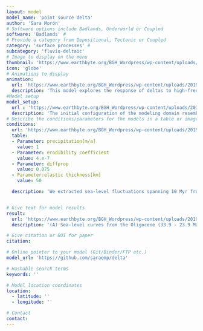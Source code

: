 ```yaml
---
layout: model
model_name: 'point source delta'
author: 'Sara Morón'
# Software options include Badlands, Underworld or Coupled
software: 'Badlands' # 
# Provide a category from Depositional, Tectonic or Coupled
category: 'surface processes' # 
subcategory: 'fluvio-deltaic'
# Image to display on the menu
thumbnail: 'https://www.earthbyte.org/BGH_Wordpress/wp-content/uploads/2019/07/Delta_output.tif'
icon: 'globe'
# Animations to display
animation:
  url: 'https://www.earthbyte.org/BGH_Wordpress/wp-content/uploads/2019/08/ezgif-5-6ef0e36af546-1.gif'
  description: 'This model explores the response of deltas to high-frequency flexural isostatic adjustments to sea-level. The simulations take into account the response of flexural isostatic adjustments to both water and sedimet load. Our simulations show that flexural isostatic adjustments: (1) can be of high frequency and bidirectional, (2) are related to both the sediment and water load with the later being resposible for 30% of the flexural deflection. This cyclic behavior of the flexural compensation is the response of how the load and the water column is being shifted spatially. These results illustrate that flexural isostasy directly responds to eustatic changes and because there is a relationship between eustasy and climate during contrasting climatic regimes there would be a direct response to the sediment storage and the flexural response to the load partitioning.'
#Model setup
model_setup:
  url : 'https://www.earthbyte.org/BGH_Wordpress/wp-content/uploads/2019/07/Delta_setup.jpg'
  description: 'The initial configuration of the modeling domain resembles the topography of a natural source to sink system with relief on the headwaters, a decrease in slope on the continental plain and successive changes on the gradient of the continental shelf and the continental slope. To ensure that our simulations mimic a funnel-like drainage basin shape in the continental domain and sediment is delivered to the marine domain through a point-source we imposed a longitudinal topographic low in the middle of the modeling domain.'
# Describe the conditions/parameters for the models in a table or image
conditions: 
  url: 'https://www.earthbyte.org/BGH_Wordpress/wp-content/uploads/2019/07/Moresi__et_al_2014_BC-1.jpg'
  table:
  - Parameter: precipitation[m/a]
    value: 1
  - Parameter: erodibility coefficient
    value: 4.e-7
  - Parameter: diffprop
    value: 0.075
  - Parameter:elastic thickness[km]
    value: 50

  description: 'We extracted sea-level fluctuations spanning 10 Myr from the global sea-level curves published by Kominz et al., (2008). The extracted intervals span the Oligocene (specifically 33.9 Ma to 23.9 Ma) and the Paleocene (specifically 66.0 Ma to 56.0 Ma) and were chosen to represent contrasting ice house and green house periods, respectively. These simulations are then compared to a suite flexurally-compensated models. The sea-level curves we used have observations each 0.1 Myr and the time step of the simulations are designed to capture changes in that time resolution. In all the simulations we first let the simulations run for 2 Myr without any sea-level fluctuations so that the delta can reach dynamic equilibrium without any base level disturbances. For a more comprenhensive list of parameters go to https://github.com/saraemp/delta'


# Give text for model results
result:
  url: 'https://www.earthbyte.org/BGH_Wordpress/wp-content/uploads/2019/07/Delta_ms_metrics_Fig3.jpg'
  description: '(A) Sea-level curves from the Oligocene (33.9 - 23.9 Ma) and the Paleocene (66.0 - 56.0 Ma), which were used in the simulations to represent contrasting ice house (blue) and green (green) house periods, respectively. Notice the difference in the amplitude between the two curves. The first 2 Myr do not have any sea-level fluctuations so that the delta can reach dynamic equilibrium without any base level disturbances. (B) Computed flexural deflection through time (C) Basinward distance through time, note how transit distances are at least two times larger in the cases with no flexure (D) Boxplots display the 25 and 75 percentiles of the river mouth migration data, the central line in each box represents the median and the bars extending from each box represent the 10 and 90 percentiles for each group of data. IH= Ice House, GH=Green House, F = Flexurally compensated, NF= Non-Flexurally compensated. (E-F) Synthetic stratigraphy extracted from simulations IH F, GH F, IH NF, GH NF expressed as the stratigraphic thickness for each time step (100,000 Myr). Vertical exaggeration is 100.'

# Give citation or DOI for paper
citation: 

# Online pointer to your model (Git/Binder/FTP etc.)
model_url: 'https://github.com/saraemp/delta'

# Hashable search terms
keywords: '' 

# Model location coordinates
location: 
  - latitude: ''
  - longitude: ''

# Contact 
contact:
---
```

